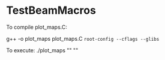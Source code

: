 # TestBeamMacros


To compile plot_maps.C:

g++ -o plot_maps plot_maps.C  `root-config --cflags --glibs` 

To execute:
./plot_maps "<path to root files with wildcard>" "<tag for output root filename>"
  
  
